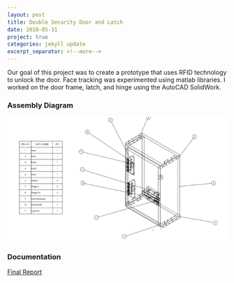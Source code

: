 ```yaml
---
layout: post
title: Double Security Door and Latch
date: 2018-05-31
project: true
categories: jekyll update
excerpt_separator: <!--more-->
---
```


Our goal of this project was to create a prototype that uses RFID technology to unlock the door.
Face tracking was experimented using matlab libraries. I worked on the door frame, latch, and hinge using the 
AutoCAD SolidWork.

### Assembly Diagram
![Solidwork Assembly](/assets/doubleSecurity/prototype-assembly.png)

### Documentation
[Final Report](/assets/doubleSecurity/FinalReport.pdf)

